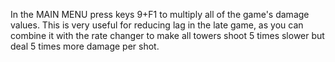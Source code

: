 In the MAIN MENU press keys 9+F1 to multiply all of the game's damage values. This is very useful for reducing lag in the late game, as you can combine it with the rate changer to make all towers shoot 5 times slower but deal 5 times more damage per shot.